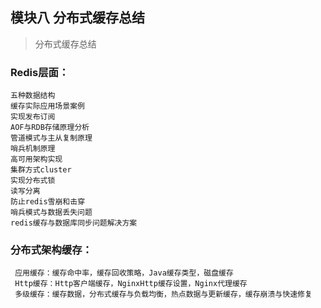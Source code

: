 ## 模块八 分布式缓存总结

> 分布式缓存总结

### Redis层面：    

	五种数据结构
	缓存实际应用场景案例
	实现发布订阅
	AOF与RDB存储原理分析
	管道模式与主从复制原理
	哨兵机制原理
	高可用架构实现
	集群方式cluster
	实现分布式锁
	读写分离
	防止redis雪崩和击穿
	哨兵模式与数据丢失问题
	redis缓存与数据库同步问题解决方案

 

 ### 分布式架构缓存：

     应用缓存：缓存命中率，缓存回收策略，Java缓存类型，磁盘缓存
     Http缓存：Http客户端缓存，NginxHttp缓存设置，Nginx代理缓存
     多级缓存：缓存数据，分布式缓存与负载均衡，热点数据与更新缓存，缓存崩溃与快速修复